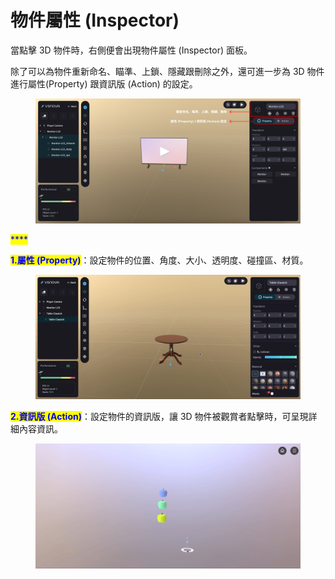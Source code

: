 # 物件屬性 (Inspector)

當點擊 3D 物件時，右側便會出現物件屬性 (Inspector) 面板。

除了可以為物件重新命名、瞄準、上鎖、隱藏跟刪除之外，還可進一步為 3D 物件進行屬性(Property) 跟資訊版 (Action) 的設定。

<figure><img src="../../.gitbook/assets/Frame 119.png" alt=""><figcaption></figcaption></figure>

<mark style="color:blue;">****</mark>

<mark style="color:blue;">**1.屬性 (Property)**</mark>：設定物件的位置、角度、大小、透明度、碰撞區、材質。

<figure><img src="../../.gitbook/assets/屬性設定.gif" alt=""><figcaption></figcaption></figure>



<mark style="color:blue;">**2.資訊版 (Action)**</mark>：設定物件的資訊版，讓 3D 物件被觀賞者點擊時，可呈現詳細內容資訊。

<figure><img src="../../.gitbook/assets/資訊版設定.gif" alt=""><figcaption></figcaption></figure>

